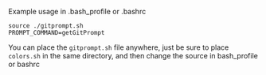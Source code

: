 Example usage in .bash_profile or .bashrc

```
source ./gitprompt.sh
PROMPT_COMMAND=getGitPrompt
```

You can place the `gitprompt.sh` file anywhere, just be sure to place `colors.sh` in the same directory, and then change the source in bash_profile or bashrc
